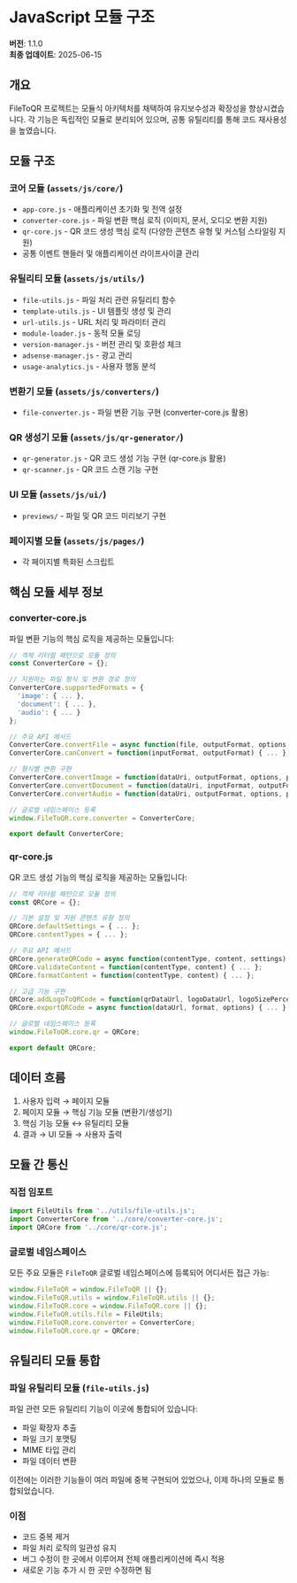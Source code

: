 # JavaScript 모듈 구조

**버전**: 1.1.0  
**최종 업데이트**: 2025-06-15

## 개요

FileToQR 프로젝트는 모듈식 아키텍처를 채택하여 유지보수성과 확장성을 향상시켰습니다. 각 기능은 독립적인 모듈로 분리되어 있으며, 공통 유틸리티를 통해 코드 재사용성을 높였습니다.

## 모듈 구조

### 코어 모듈 (`assets/js/core/`)
- `app-core.js` - 애플리케이션 초기화 및 전역 설정
- `converter-core.js` - 파일 변환 핵심 로직 (이미지, 문서, 오디오 변환 지원)
- `qr-core.js` - QR 코드 생성 핵심 로직 (다양한 콘텐츠 유형 및 커스텀 스타일링 지원)
- 공통 이벤트 핸들러 및 애플리케이션 라이프사이클 관리

### 유틸리티 모듈 (`assets/js/utils/`)
- `file-utils.js` - 파일 처리 관련 유틸리티 함수
- `template-utils.js` - UI 템플릿 생성 및 관리
- `url-utils.js` - URL 처리 및 파라미터 관리
- `module-loader.js` - 동적 모듈 로딩
- `version-manager.js` - 버전 관리 및 호환성 체크
- `adsense-manager.js` - 광고 관리
- `usage-analytics.js` - 사용자 행동 분석

### 변환기 모듈 (`assets/js/converters/`)
- `file-converter.js` - 파일 변환 기능 구현 (converter-core.js 활용)

### QR 생성기 모듈 (`assets/js/qr-generator/`)
- `qr-generator.js` - QR 코드 생성 기능 구현 (qr-core.js 활용)
- `qr-scanner.js` - QR 코드 스캔 기능 구현

### UI 모듈 (`assets/js/ui/`)
- `previews/` - 파일 및 QR 코드 미리보기 구현

### 페이지별 모듈 (`assets/js/pages/`)
- 각 페이지별 특화된 스크립트

## 핵심 모듈 세부 정보

### converter-core.js
파일 변환 기능의 핵심 로직을 제공하는 모듈입니다:

```javascript
// 객체 리터럴 패턴으로 모듈 정의
const ConverterCore = {};

// 지원하는 파일 형식 및 변환 경로 정의
ConverterCore.supportedFormats = {
  'image': { ... },
  'document': { ... },
  'audio': { ... }
};

// 주요 API 메서드
ConverterCore.convertFile = async function(file, outputFormat, options, progressCallback) { ... };
ConverterCore.canConvert = function(inputFormat, outputFormat) { ... };

// 형식별 변환 구현
ConverterCore.convertImage = function(dataUri, outputFormat, options, progressCallback) { ... };
ConverterCore.convertDocument = function(dataUri, inputFormat, outputFormat, options, progressCallback) { ... };
ConverterCore.convertAudio = function(dataUri, outputFormat, options, progressCallback) { ... };

// 글로벌 네임스페이스 등록
window.FileToQR.core.converter = ConverterCore;

export default ConverterCore;
```

### qr-core.js
QR 코드 생성 기능의 핵심 로직을 제공하는 모듈입니다:

```javascript
// 객체 리터럴 패턴으로 모듈 정의
const QRCore = {};

// 기본 설정 및 지원 콘텐츠 유형 정의
QRCore.defaultSettings = { ... };
QRCore.contentTypes = { ... };

// 주요 API 메서드
QRCore.generateQRCode = async function(contentType, content, settings) { ... };
QRCore.validateContent = function(contentType, content) { ... };
QRCore.formatContent = function(contentType, content) { ... };

// 고급 기능 구현
QRCore.addLogoToQRCode = function(qrDataUrl, logoDataUrl, logoSizePercent, logoMargin) { ... };
QRCore.exportQRCode = async function(dataUrl, format, options) { ... };

// 글로벌 네임스페이스 등록
window.FileToQR.core.qr = QRCore;

export default QRCore;
```

## 데이터 흐름

1. 사용자 입력 → 페이지 모듈
2. 페이지 모듈 → 핵심 기능 모듈 (변환기/생성기)
3. 핵심 기능 모듈 ↔ 유틸리티 모듈
4. 결과 → UI 모듈 → 사용자 출력

## 모듈 간 통신

### 직접 임포트
```javascript
import FileUtils from '../utils/file-utils.js';
import ConverterCore from '../core/converter-core.js';
import QRCore from '../core/qr-core.js';
```

### 글로벌 네임스페이스
모든 주요 모듈은 `FileToQR` 글로벌 네임스페이스에 등록되어 어디서든 접근 가능:
```javascript
window.FileToQR = window.FileToQR || {};
window.FileToQR.utils = window.FileToQR.utils || {};
window.FileToQR.core = window.FileToQR.core || {};
window.FileToQR.utils.file = FileUtils;
window.FileToQR.core.converter = ConverterCore;
window.FileToQR.core.qr = QRCore;
```

## 유틸리티 모듈 통합

### 파일 유틸리티 모듈 (`file-utils.js`)
파일 관련 모든 유틸리티 기능이 이곳에 통합되어 있습니다:
- 파일 확장자 추출
- 파일 크기 포맷팅
- MIME 타입 관리
- 파일 데이터 변환

이전에는 이러한 기능들이 여러 파일에 중복 구현되어 있었으나, 이제 하나의 모듈로 통합되었습니다.

### 이점
- 코드 중복 제거
- 파일 처리 로직의 일관성 유지
- 버그 수정이 한 곳에서 이루어져 전체 애플리케이션에 즉시 적용
- 새로운 기능 추가 시 한 곳만 수정하면 됨 